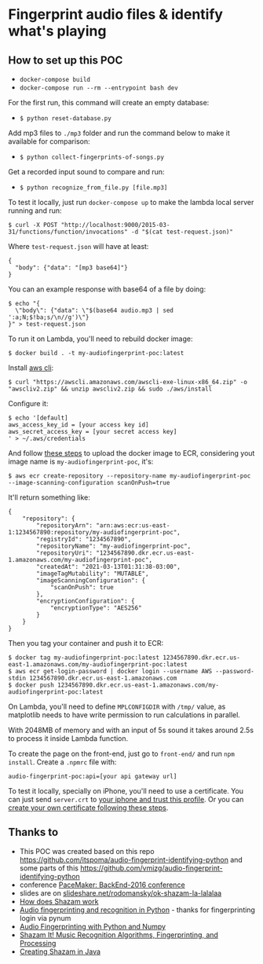 # Fingerprint audio files & identify what's playing

## How to set up this POC

* `docker-compose build`
* `docker-compose run --rm --entrypoint bash dev`

For the first run, this command will create an empty database:
* `$ python reset-database.py`

Add mp3 files to `./mp3` folder and run the command below to make it available for comparison:
* `$ python collect-fingerprints-of-songs.py`

Get a recorded input sound to compare and run:
* `$ python recognize_from_file.py [file.mp3]`

To test it locally, just run `docker-compose up` to make the lambda local server running and run:

```
$ curl -X POST "http://localhost:9000/2015-03-31/functions/function/invocations" -d "$(cat test-request.json)"
```

Where `test-request.json` will have at least:

```
{
  "body": {"data": "[mp3 base64]"}
}
```

You can an example response with base64 of a file by doing:

```
$ echo "{
  \"body\": {"data": \"$(base64 audio.mp3 | sed ':a;N;$!ba;s/\n//g')\"}
}" > test-request.json
```

To run it on Lambda, you'll need to rebuild docker image:

```
$ docker build . -t my-audiofingerprint-poc:latest
```

Install [aws cli](https://docs.aws.amazon.com/cli/latest/userguide/cli-chap-welcome.html):

```
$ curl "https://awscli.amazonaws.com/awscli-exe-linux-x86_64.zip" -o "awscliv2.zip" && unzip awscliv2.zip && sudo ./aws/install
```

Configure it:

```
$ echo '[default]
aws_access_key_id = [your access key id]
aws_secret_access_key = [your secret access key]
' > ~/.aws/credentials
```

And follow [these steps](https://aws.amazon.com/fr/blogs/aws/new-for-aws-lambda-container-image-support/) to upload the docker image to ECR, considering yout image name is `my-audiofingerprint-poc`, it's:

```
$ aws ecr create-repository --repository-name my-audiofingerprint-poc --image-scanning-configuration scanOnPush=true
```

It'll return something like:

```
{
    "repository": {
        "repositoryArn": "arn:aws:ecr:us-east-1:1234567890:repository/my-audiofingerprint-poc",
        "registryId": "1234567890",
        "repositoryName": "my-audiofingerprint-poc",
        "repositoryUri": "1234567890.dkr.ecr.us-east-1.amazonaws.com/my-audiofingerprint-poc",
        "createdAt": "2021-03-13T01:31:38-03:00",
        "imageTagMutability": "MUTABLE",
        "imageScanningConfiguration": {
            "scanOnPush": true
        },
        "encryptionConfiguration": {
            "encryptionType": "AES256"
        }
    }
}
```

Then you tag your container and push it to ECR:

```
$ docker tag my-audiofingerprint-poc:latest 1234567890.dkr.ecr.us-east-1.amazonaws.com/my-audiofingerprint-poc:latest
$ aws ecr get-login-password | docker login --username AWS --password-stdin 1234567890.dkr.ecr.us-east-1.amazonaws.com
$ docker push 1234567890.dkr.ecr.us-east-1.amazonaws.com/my-audiofingerprint-poc:latest
```

On Lambda, you'll need to define `MPLCONFIGDIR` with `/tmp/` value, as matplotlib needs to have write permission to run calculations in parallel.

With 2048MB of memory and with an input of 5s sound it takes around 2.5s to process it inside Lambda function.

To create the page on the front-end, just go to `front-end/` and run `npm install`. Create a `.npmrc` file with:

```
audio-fingerprint-poc:api=[your api gateway url]
```

To test it locally, specially on iPhone, you'll need to use a certificate. You can just send `server.crt` to [your iphone and trust this profile](https://blog.httpwatch.com/2013/12/12/five-tips-for-using-self-signed-ssl-certificates-with-ios/). Or you can [create your own certificate following these steps](https://blog.httpwatch.com/2013/12/12/five-tips-for-using-self-signed-ssl-certificates-with-ios/).

## Thanks to
- This POC was created based on this repo https://github.com/itspoma/audio-fingerprint-identifying-python and some parts of this https://github.com/vmizg/audio-fingerprint-identifying-python
- conference [PaceMaker: BackEnd-2016 conference](http://www.pacemaker.in.ua/BackEnd-2016/about)
- slides are on [slideshare.net/rodomansky/ok-shazam-la-lalalaa](http://www.slideshare.net/rodomansky/ok-shazam-la-lalalaa)
- [How does Shazam work](http://coding-geek.com/how-shazam-works/)
- [Audio fingerprinting and recognition in Python](https://github.com/worldveil/dejavu) - thanks for fingerprinting login via pynum
- [Audio Fingerprinting with Python and Numpy](http://willdrevo.com/fingerprinting-and-audio-recognition-with-python/)
- [Shazam It! Music Recognition Algorithms, Fingerprinting, and Processing](https://www.toptal.com/algorithms/shazam-it-music-processing-fingerprinting-and-recognition)
- [Creating Shazam in Java](http://royvanrijn.com/blog/2010/06/creating-shazam-in-java/)

